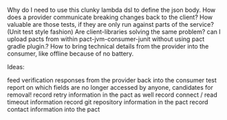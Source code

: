 Why do I need to use this clunky lambda dsl to define the json body.
How does a provider communicate breaking changes back to the client?
How valuable are those tests, if they are only run against parts of the service? (Unit test style fashion)
Are client-libraries solving the same problem?
can I upload pacts from within pact-jvm-consumer-junit without using pact gradle plugin.?
How to bring technical details from the provider into the consumer, like offline because of no battery.

Ideas:

feed verification responses from the provider back into the consumer test
report on which fields are no longer accessed by anyone, candidates for removal!
record retry information in the pact as well
record connect / read timeout information
record git repository information in the pact
record contact information into the pact
